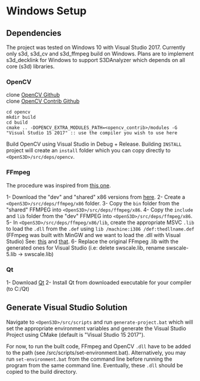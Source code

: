 # Windows Setup

## Dependencies

The project was tested on Windows 10 with Visual Studio 2017. Currently only s3d, s3d_cv and s3d_ffmpeg build on Windows. Plans are to implement s3d_decklink for Windows to support S3DAnalyzer which depends on all core (s3d) libraries.

### OpenCV

clone [OpenCV Github](https://github.com/opencv/opencv.git)  
clone [OpenCV Contrib Github](https://github.com/opencv/opencv_contrib.git)  

```batch
cd opencv
mkdir build
cd build
cmake .. -DOPENCV_EXTRA_MODULES_PATH=<opencv_contrib>/modules -G "Visual Studio 15 2017" :: use the compiler you wish to use here
```

Build OpenCV using Visual Studio in Debug + Release.
Building `INSTALL` project will create an `install` folder which you can copy directly to `<OpenS3D>/src/deps/opencv`.

### FFmpeg

The procedure was inspired from [this one](https://github.com/snikulov/ffmpeg_win_example/wiki/Full-build-procedure).

1- Download the "dev" and "shared" x86 versions from [here](https://ffmpeg.zeranoe.com/builds/).
2- Create a `<OpenS3D>/src/deps/ffmpeg/x86` folder.
3- Copy the `bin` folder from the "shared" FFMPEG into `<OpenS3D>/src/deps/ffmpeg/x86`.
4- Copy the `include` and `lib` folder from the "dev" FFMPEG into `<OpenS3D>/src/deps/ffmpeg/x86`.
5- In `<OpenS3D>/src/deps/ffmpeg/x86/lib`, create the appropriate MSVC `.lib` to load the `.dll` from the `.def` using `lib /machine:i386 /def:thedllname.def` (FFmpeg was built with MinGW and we want to load the .dll with Visual Studio) See: [this](http://adamli.blogspot.ca/2015/02/using-ffmpeg-library-in-visual-studio.html) and [that](http://www.mingw.org/wiki/MSVC_and_MinGW_DLLs).
6- Replace the original FFmpeg .lib with the generated ones for Visual Studio (i.e: delete swscale.lib, rename swscale-5.lib -> swscale.lib)

### Qt

1- Download [Qt](https://www1.qt.io/download-open-source/)
2- Install Qt from downloaded executable for your compiler (to C:/Qt)

## Generate Visual Studio Solution

Navigate to `<OpenS3D>/src/scripts` and run `generate-project.bat` which will set the appropriate environment variables and generate the Visual Studio Project using CMake (default is "Visual Studio 15 2017").

For now, to run the built code, FFmpeg and OpenCV `.dll` have to be added to the path (see <OpenS3D>/src/scripts/set-environment.bat). Alternatively, you may run `set-environment.bat` from the command line before running the program from the same command line. Eventually, these `.dll` should be copied to the build directory.
